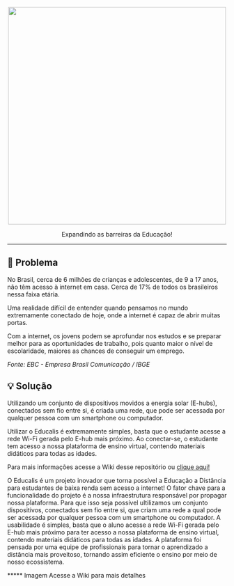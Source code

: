 <p align="center">
  <img width="500" src="https://user-images.githubusercontent.com/48040161/104676581-07d35f00-56be-11eb-8e84-a8760a4b9ba1.jpg">
</p>

<p align="center">
  Expandindo as barreiras da Educação!
</p>

***

## :rotating_light: Problema

No Brasil, cerca de 6 milhões de crianças e adolescentes, de 9 a 17 anos, não têm acesso à internet em casa. Cerca de 17% de todos os brasileiros nessa faixa etária.

Uma realidade difícil de entender quando pensamos no mundo extremamente conectado de hoje, onde a internet é capaz de abrir muitas portas.

Com a internet, os jovens podem se aprofundar nos estudos e se preparar melhor para as oportunidades de trabalho, pois quanto maior o nível de escolaridade, maiores as chances de conseguir um emprego.

<i>Fonte: EBC - Empresa Brasil Comunicação / IBGE</i>

## :bulb: Solução

Utilizando um conjunto de dispositivos movidos a energia solar (E-hubs), conectados sem fio entre si, é criada uma rede, que pode ser acessada por qualquer pessoa com um smartphone 
ou computador. 

Utilizar o Educalis é extremamente simples, basta que o estudante acesse a rede Wi-Fi gerada pelo E-hub mais próximo. Ao conectar-se, o estudante tem acesso a nossa plataforma de ensino virtual, contendo materiais didáticos para todas as idades. 

Para mais informações acesse a Wiki desse repositório ou [clique aqui!](https://github.com/davicoscarelli/educalis/wiki/Mesh-Web-Server)


O Educalis é um projeto inovador que torna possível a Educação a Distância para estudantes de baixa renda sem acesso a internet! O fator chave para a funcionalidade do projeto é a nossa infraestrutura responsável por propagar nossa plataforma. Para que isso seja possível ultilizamos um conjunto dispositivos, conectados sem fio entre si, que criam uma rede a qual pode ser acessada por qualquer pessoa com um smartphone ou computador. A usabilidade é simples, basta que o aluno acesse a rede Wi-Fi gerada pelo E-hub mais próximo para ter acesso a nossa plataforma de ensino virtual, contendo materiais didáticos para todas as idades. A plataforma foi pensada por uma equipe de profissionais para tornar o aprendizado a distância mais proveitoso, tornando assim eficiente o ensino por meio de nosso ecossistema.

***** Imagem Acesse a Wiki para mais detalhes
